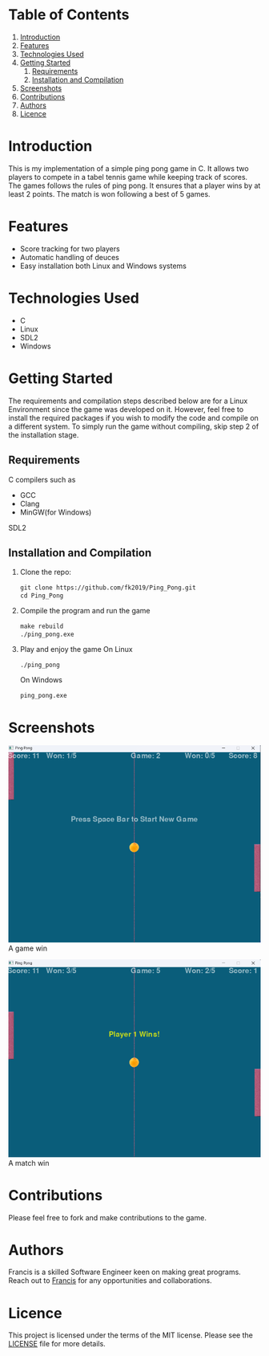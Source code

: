 
# Table of Contents

1.  [Introduction](#org96dbe1e)
2.  [Features](#orgac3bf93)
3.  [Technologies Used](#orgb1ee01c)
4.  [Getting Started](#orgc7600e1)
    1.  [Requirements](#org9a74b66)
    2.  [Installation and Compilation](#orgbfc1672)
5.  [Screenshots](#org6e016a0)
6.  [Contributions](#org8e4906a)
7.  [Authors](#orge4d3842)
8.  [Licence](#orgdfc2991)



<a id="org96dbe1e"></a>

# Introduction

This is my implementation of a simple ping pong game in C. It allows two players
to compete in a tabel tennis game while keeping track of scores. The games follows the rules
of ping pong. It ensures that a player wins by at least 2 points. The match is
won following a best of 5 games.


<a id="orgac3bf93"></a>

# Features

-   Score tracking for two players
-   Automatic handling of deuces
-   Easy installation both Linux and Windows systems


<a id="orgb1ee01c"></a>

# Technologies Used

-   C
-   Linux
-   SDL2
-   Windows


<a id="orgc7600e1"></a>

# Getting Started

The requirements and compilation steps described below are for a Linux Environment since the game was developed on
it. However, feel free to install the required packages if you wish to modify the code and compile on a different system.
To simply run the game without compiling, skip step 2 of the installation stage.


<a id="org9a74b66"></a>

## Requirements

C compilers such as

-   GCC
-   Clang
-   MinGW(for Windows)

SDL2


<a id="orgbfc1672"></a>

## Installation and Compilation

1.  Clone the repo:
    
        git clone https://github.com/fk2019/Ping_Pong.git
        cd Ping_Pong
2.  Compile the program and run the game
    
        make rebuild
        ./ping_pong.exe
3.  Play and enjoy the game
    On Linux
    
        ./ping_pong
    
    On Windows
    
        ping_pong.exe


<a id="org6e016a0"></a>

# Screenshots

![img](./images/game_win.png "A game win")
A game win

![img](./images/match_win.png "A match win")
A match win


<a id="org8e4906a"></a>

# Contributions

Please feel free to fork and make contributions to the game.


<a id="orge4d3842"></a>

# Authors

Francis is a skilled Software Engineer keen on making great programs. Reach out to [Francis](mailto:fkmuiruri8@gmail.com) for any opportunities and collaborations.


<a id="orgdfc2991"></a>

# Licence

This project is licensed under the terms of the MIT license. Please see the [LICENSE](./LICENCE.txt) file for more details.

